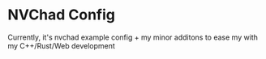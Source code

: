 # NVChad Config

Currently, it's nvchad example config + my minor additons to ease my with my C++/Rust/Web development
